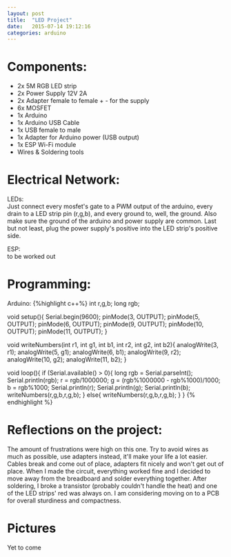 ```yaml
---
layout: post
title:  "LED Project"
date:   2015-07-14 19:12:16
categories: arduino
---
```

<h1>Components:</h1>
<ul>
<li>2x 5M RGB LED strip</li>
<li>2x Power Supply 12V 2A</li>
<li>2x Adapter female to female + - for the supply</li>
<li>6x MOSFET</li>
<li>1x Arduino</li>
<li>1x Arduino USB Cable</li>
<li>1x USB female to male</li>
<li>1x Adapter for Arduino power (USB output)</li>
<li>1x ESP Wi-Fi module</li>
<li>Wires & Soldering tools</li>
</ul>

<h1>Electrical Network:</h1>
LEDs: <br>
Just connect every mosfet's gate to a PWM output of the arduino, every drain to a LED strip pin (r,g,b), and every ground to, well, the ground. Also make sure the ground of the arduino and power supply are common. Last but not least, plug the power supply's positive into the LED strip's positive side.

ESP: <br>
to be worked out

<h1>Programming: </h1>
Arduino:
{%highlight c++%}
int r,g,b;
long rgb;

void setup(){
    Serial.begin(9600);
    pinMode(3, OUTPUT);
    pinMode(5, OUTPUT);
    pinMode(6, OUTPUT);
    pinMode(9, OUTPUT);
    pinMode(10, OUTPUT);
    pinMode(11, OUTPUT);
}

void writeNumbers(int r1, int g1, int b1, int r2, int g2, int b2){
    analogWrite(3, r1);
    analogWrite(5, g1);
    analogWrite(6, b1);
    analogWrite(9, r2);
    analogWrite(10, g2);
    analogWrite(11, b2);
}

void loop(){
    if (Serial.available() > 0){
        long rgb = Serial.parseInt();
        Serial.println(rgb);
        r = rgb/1000000;
        g = (rgb%1000000 - rgb%1000)/1000;
        b = rgb%1000;
        Serial.println(r);
        Serial.println(g);
        Serial.println(b);
        writeNumbers(r,g,b,r,g,b);
    }
    else{
        writeNumbers(r,g,b,r,g,b);
    }
}
{% endhighlight %}

<h1>Reflections on the project: </h1>
The amount of frustrations were high on this one. Try to
avoid wires as much as possible, use adapters instead, it'll make your life a
lot easier. Cables break and come out of place, adapters fit nicely and won't get
out of place. When I made the circuit, everything worked fine and I decided to
move away from the breadboard and solder everything together. After soldering, I
broke a transistor (probably couldn't handle the heat) and one of the LED strips'
red was always on. I am considering moving on to a PCB for overall sturdiness and
compactness.

<h1>Pictures</h1>
Yet to come
